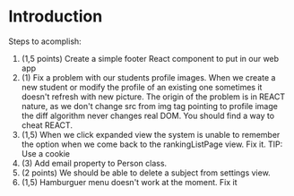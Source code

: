# Introduction 

Steps to acomplish:

1. (1,5 points) Create a simple footer React component to put in our web app
2. (1) Fix a problem with our students profile images. When we create a new student or modify the profile of an existing one sometimes it doesn't refresh with new picture. The origin of the problem is in REACT nature, as we don't change src from img tag pointing to profile image the diff algorithm never changes real DOM. You should find a way to cheat REACT.
3. (1,5) When we click expanded view the system is unable to remember the option when we come back to the rankingListPage view. Fix it. TIP: Use a cookie
4. (3) Add email property to Person class.
5. (2 points) We should be able to delete a subject from settings view.
6. (1,5) Hamburguer menu doesn't work at the moment. Fix it 